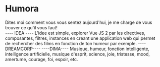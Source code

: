 # Humora
Dites moi comment vous vous sentez aujourd'hui, je me charge de vous trouver ce qu'il  vous faut!  
---- IDEA ----
L'idee est simple, explorer Vue JS 2 par les directives, composantes, filtres, instances en creant une application web qui permet de rechercher des films en 
fonction de ton humeur par exemple.
----DREAMCORP----
----DIMA----
Musique, humeur, fonction intelligente, intelligence artificielle, musique d'esprit, science, joie, tristesse, mood, amertume, courage, foi, espoir, etc.

